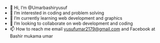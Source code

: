 - 👋 Hi, I’m @Umarbashiryusuf
- 👀 I’m interested in coding and problem solving
- 🌱 I’m currently learning web development and graphics
- 💞️ I’m looking to collaborate on web development and coding
- 📫 How to reach me email yusufumar2179@gmail.com and Facebook at Bashir mukama umar

<!---
Umarbashiryusuf/Umarbashiryusuf is a ✨ special ✨ repository because its `README.md` (this file) appears on your GitHub profile.
You can click the Preview link to take a look at your changes.
--->
